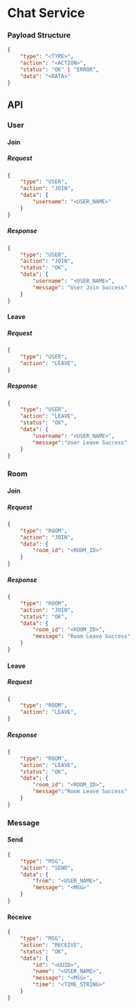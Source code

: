 # Chat Service 

### Payload Structure

```json
{
    "type": "<TYPE>",
    "action": "<ACTION>",
    "status": "OK" | "ERROR",
    "data": "<DATA>"
}
```

## API

### User

#### Join

##### Request
```json
{
    "type": "USER",
    "action": "JOIN",
    "data": { 
        "username": "<USER_NAME>"
    }
}
```

##### Response
```json
{
    "type": "USER",
    "action": "JOIN",
    "status": "OK",
    "data": {
        "username": "<USER_NAME>",
        "message": "User Join Success"
    }
}
```

#### Leave

##### Request
```json
{
    "type": "USER",
    "action": "LEAVE",
}
```

##### Response
```json
{
    "type": "USER",
    "action": "LEAVE",
    "status": "OK",
    "data": {
        "username": "<USER_NAME>",
        "message":"User Leave Success"
    }
}
```

### Room 

#### Join

##### Request
```json
{
    "type": "ROOM",
    "action": "JOIN",
    "data": {
        "room_id": "<ROOM_ID>"
    }
}
```

##### Response
```json
{
    "type": "ROOM",
    "action": "JOIN",
    "status": "OK",
    "data": {
        "room_id": "<ROOM_ID>",
        "message": "Room Leave Success"
    }
}
```

#### Leave

##### Request
```json
{
    "type": "ROOM",
    "action": "LEAVE",
}
```

##### Response
```json
{
    "type": "ROOM",
    "action": "LEAVE",
    "status": "OK",
    "data": {
        "room_id": "<ROOM_ID>",
        "message":"Room Leave Success"
    }
}
```

### Message

#### Send

```json
{
    "type": "MSG",
    "action": "SEND",
    "data": {
        "from": "<USER_NAME>",
        "message": "<MSG>"
    }
}
```

#### Receive

```json
{
    "type": "MSG",
    "action": "RECEIVE",
    "status": "OK",
    "data": {
        "id": "<UUID>",
        "name": "<USER_NAME>",
        "message": "<MSG>",
        "time": "<TIME_STRING>"
    }
}
```
